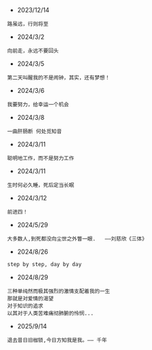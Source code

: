 * 2023/12/14

```
路虽远，行则将至
```



* 2024/3/2

```
向前走，永远不要回头
```

* 2024/3/5

```
第二天叫醒我的不是闹钟，其实，还有梦想！
```

* 2024/3/6

```
我要努力，给幸运一个机会
```

* 2024/3/8

```
一曲肝肠断 何处觅知音
```

* 2024/3/11

```
聪明地工作，而不是努力工作
```

* 2024/3/11

```
生时何必久睡，死后定当长眠
```

* 2024/3/12

```
前进四！
```

* 2024/5/29

```
大多数人,到死都没向尘世之外瞥一眼.   ——刘慈欣《三体》
```

* 2024/8/26

```
step by step, day by day
```

* 2024/8/29

```
三种单纯然而极其强烈的激情支配着我的一生
那就是对爱情的渴望
对于知识的追求
以其对于人类苦难痛彻肺腑的怜悯...
```

* 2025/9/14

```
退去昔日旧枷锁,今日方知我是我。—— 千年
```
